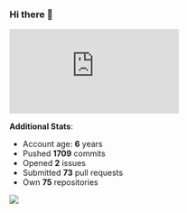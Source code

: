 ### Hi there 👋

![Bob's github activity graph](https://d3eqgu1c877dat.cloudfront.net/graph-stats.xml)

**Additional Stats**:
- Account age: **6** years
- Pushed **1709** commits
- Opened **2** issues
- Submitted **73** pull requests
- Own **75** repositories

![](https://komarev.com/ghpvc/?username=BobTheSoftwareDeveloper)
